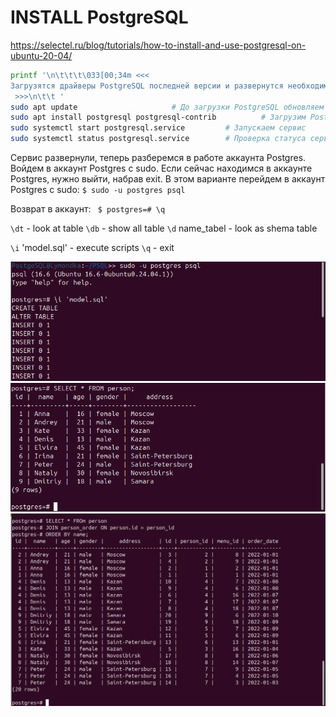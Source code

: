 

#     INSTALL PostgreSQL                                                             
 https://selectel.ru/blog/tutorials/how-to-install-and-use-postgresql-on-ubuntu-20-04/ 

```bash
printf '\n\t\t\t\033[00;34m <<< 
Загрузятся драйверы PostgreSQL последней версии и развернутся необходимые компоненты на Ubuntu.
 >>>\n\t\t '
sudo apt update 					# До загрузки PostgreSQL обновляем списки пакетов
sudo apt install postgresql postgresql-contrib          # Загрузим PostgreSQL с утилитой -contrib:   
sudo systemctl start postgresql.service 		# Запускаем сервис
sudo systemctl status postgresql.service 		# Проверка статуса сервиса: 
``` 

 Сервис развернули, теперь разберемся в работе аккаунта Postgres.
 Войдем в аккаунт Postgres с sudo. Если сейчас находимся в аккаунте Postgres, нужно выйти, набрав exit. В этом варианте перейдем в аккаунт Postgres с sudo:
`$ sudo -u postgres psql`

 Возврат в аккаунт: ` $ postgres=# \q`

`\dt`  - look at table 
`\db`  - show all table
`\d` name_tabel - look as shema table

`\i` 'model.sql'  - execute scripts
`\q` - exit


![Выполнить команды записанные в файле ](misc/images/psql_read_from_file.png)
![в консоле выполнить команду](misc/images/psql_execute.png)
![в консоле выполнить команду с джойном](misc/images/psql_execute_2.png)





